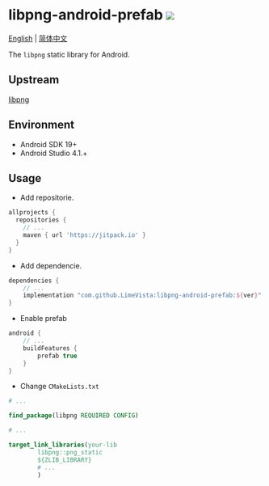 # libpng-android-prefab [![](https://jitpack.io/v/LimeVista/libpng-android-prefab.svg)](https://jitpack.io/#LimeVista/libpng-android-prefab)
 
[English](README.md) | [简体中文](README-zhCN.md)

The `libpng` static library for Android.  

## Upstream
[libpng](http://www.libpng.org/pub/png/libpng.html)

## Environment
* Android SDK 19+
* Android Studio 4.1.+

## Usage

* Add repositorie.
```groovy
allprojects {
  repositories {
    // ...
    maven { url 'https://jitpack.io' }
  }
}
```

* Add dependencie.
```groovy
dependencies {
    // ...
    implementation "com.github.LimeVista:libpng-android-prefab:${ver}"
}
```

* Enable prefab
```groovy
android {
    // ...
    buildFeatures {
        prefab true
    }
}
```
* Change `CMakeLists.txt`
```cmake
# ...

find_package(libpng REQUIRED CONFIG)

# ...

target_link_libraries(your-lib
        libpng::png_static
        ${ZLIB_LIBRARY}
        # ...
        )
```